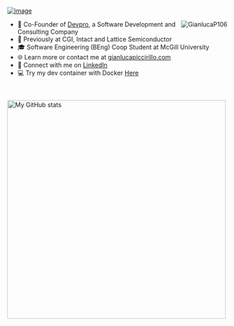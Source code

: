 [![image](https://github.com/GianlucaP106/GianlucaP106/assets/93693693/e6b0a825-0672-4042-a29c-1fcf68a92a3f)](https://www.gianlucapiccirillo.com/)

<div align="right">
  <img src="https://github-readme-stats.vercel.app/api/top-langs?username=GianlucaP106&show_icons=true&layout=donut&theme=dark" alt="GianlucaP106" align="right" />
</div>

- 🏢 Co-Founder of [Devpro](https://www.devpromedia.com/), a Software Development and Consulting Company
- 💼 Previously at CGI, Intact and Lattice Semiconductor
- 🎓 Software Engineering (BEng) Coop Student at McGill University
- 🌐 Learn more or contact me at [gianlucapiccirillo.com](https://gianlucapiccirillo.com)
- 🔗 Connect with me on [LinkedIn](https://www.linkedin.com/in/gianluca-piccirillo10/)
- 💻 Try my dev container with Docker [Here](https://github.com/GianlucaP106/dotfiles/blob/main/devcontainer/README.md)

<br />
<br />

<div align="left">
  <img alt="My GitHub stats" src="https://github-readme-stats.vercel.app/api?username=GianlucaP106&show_icons=true&theme=dark&count_private=true" width="500" />
</div>
